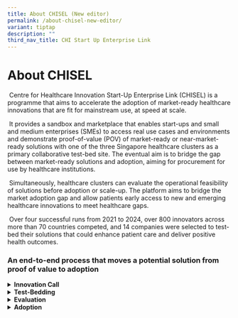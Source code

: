 ```yaml
---
title: About CHISEL (New editor)
permalink: /about-chisel-new-editor/
variant: tiptap
description: ""
third_nav_title: CHI Start Up Enterprise Link
---
```

<h1>About CHISEL</h1>
<p>&nbsp;Centre for Healthcare Innovation Start-Up Enterprise Link (CHISEL)
is a programme that aims to accelerate the adoption of market-ready healthcare
innovations that are fit for mainstream use, at speed at scale.</p>
<p>&nbsp;It provides a sandbox and marketplace that enables start-ups and
small and medium enterprises (SMEs) to access real use cases and environments
and demonstrate proof-of-value (POV) of market-ready or near-market-ready
solutions with one of the three Singapore healthcare clusters as a primary
collaborative test-bed site. The eventual aim is to bridge the gap between
market-ready solutions and adoption, aiming for procurement for use by
healthcare institutions.</p>
<p>&nbsp;Simultaneously, healthcare clusters can evaluate the operational
feasibility of solutions before adoption or scale-up. The platform aims
to bridge the market adoption gap and allow patients early access to new
and emerging healthcare innovations to meet healthcare gaps.</p>
<p>&nbsp;Over four successful runs from 2021 to 2024, over 800 innovators
across more than 70 countries competed, and 14 companies were selected
to test-bed their solutions that could enhance patient care and deliver
positive health outcomes.</p>
<h3>An end-to-end process that moves a potential solution from proof of value to adoption</h3>
<div data-type="detailGroup" class="isomer-accordion isomer-accordion-white">
<details class="isomer-details">
<summary><strong>Innovation Call</strong>
</summary>
<div data-type="detailsContent" class="isomer-details-content">
<p>The Challenge consists of several rounds, inviting start-ups and SMEs
to submit solutions to solve pressing challenges and transform the future
of healthcare. Shortlisted participants can look forward to coaching by
healthcare professionals and a Final Pitching Event.</p>
<p></p>
</div>
</details>
<details class="isomer-details">
<summary><strong>Test-Bedding</strong>
</summary>
<div data-type="detailsContent" class="isomer-details-content">
<p>Winning start-ups and SMEs will be matched to one of the healthcare institutions
from the partnering healthcare clusters to carry out test-bedding. The
test-bedding is to be completed in a simulated and/ or clinical environment,
complying to regulations and institutional policies in the partner healthcare
cluster.</p>
</div>
</details>
<details class="isomer-details">
<summary><strong>Evaluation</strong>
</summary>
<div data-type="detailsContent" class="isomer-details-content">
<p>Upon completion of test-bedding, the Centre for Healthcare Innovation
Evaluation Framework (CHIEF) would be used as the main evaluation framework
to evaluate the success of the test-bedding.</p>
</div>
</details>
<details class="isomer-details">
<summary><strong>Adoption</strong>
</summary>
<div data-type="detailsContent" class="isomer-details-content">
<p>Solutions may potentially be adopted by local healthcare institutions
if the CHIEF outcomes criteria are met, solution is feasible, sustainable
and ready for deployment and there are interests from the various healthcare
clusters to adopt the solution.</p>
</div>
</details>
</div>
<p></p>
<p></p>